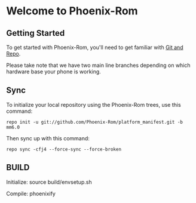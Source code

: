 Welcome to Phoenix-Rom
===================


Getting Started
---------------

To get started with Phoenix-Rom, you'll need to get familiar with
[Git and Repo](http://source.android.com/download/using-repo).

Please take note that we have two main line branches depending on
which hardware base your phone is working.

Sync
----
To initialize your local repository using the Phoenix-Rom trees, use this command:


	repo init -u git://github.com/Phoenix-Rom/platform_manifest.git -b mm6.0
	


Then sync up with this command:

	repo sync -cfj4 --force-sync --force-broken



BUILD
-----
Initialize:
        source build/envsetup.sh
        
Compile:
        phoenixify <device>

